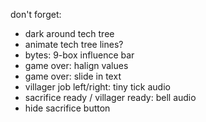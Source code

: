 don't forget:

 - dark around tech tree
 - animate tech tree lines?
 - bytes: 9-box influence bar
 - game over: halign values
 - game over: slide in text
 - villager job left/right: tiny tick audio
 - sacrifice ready / villager ready: bell audio
 - hide sacrifice button

